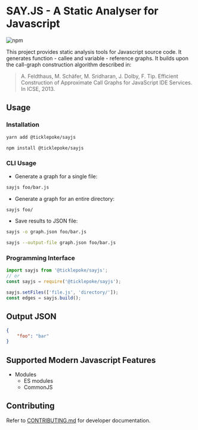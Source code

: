 # SAY.JS - A Static Analyser for Javascript

![npm](https://img.shields.io/npm/v/@ticklepoke/sayjs)

This project provides static analysis tools for Javascript source code. It generates function - callee and variable - reference graphs. It builds upon the call-graph construction algorithm described in:

> A. Feldthaus, M. Schäfer, M. Sridharan, J. Dolby, F. Tip. Efficient Construction of Approximate Call Graphs for JavaScript IDE Services. In ICSE, 2013.

## Usage

### Installation

```sh
yarn add @ticklepoke/sayjs
```

```sh
npm install @ticklepoke/sayjs
```

### CLI Usage

- Generate a graph for a single file:

```sh
sayjs foo/bar.js
```

- Generate a graph for an entire directory:

```sh
sayjs foo/
```

- Save results to JSON file:

```sh
sayjs -o graph.json foo/bar.js

sayjs --output-file graph.json foo/bar.js
```

### Programming Interface

```js
import sayjs from '@ticklepoke/sayjs';
// or
const sayjs = require('@ticklepoke/sayjs');

sayjs.setFiles(['file.js', 'directory/']);
const edges = sayjs.build();
```

## Output JSON

```json
{
    "foo": "bar"
}
```

## Supported Modern Javascript Features

- Modules
  - ES modules
  - CommonJS

## Contributing

Refer to [CONTRIBUTING.md](./CONTRIBUTING.md) for developer documentation.
